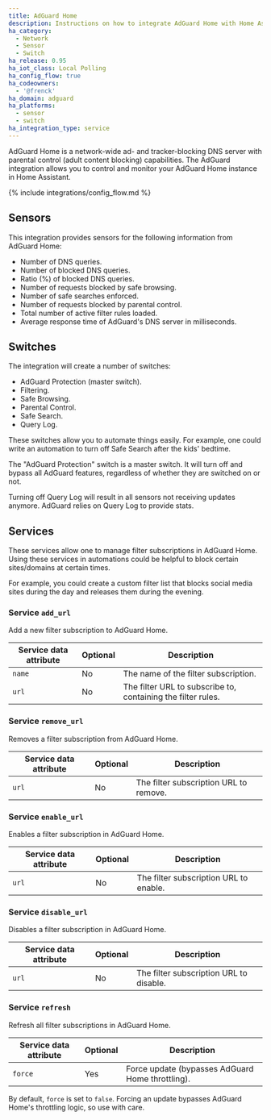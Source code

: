 ```yaml
---
title: AdGuard Home
description: Instructions on how to integrate AdGuard Home with Home Assistant.
ha_category:
  - Network
  - Sensor
  - Switch
ha_release: 0.95
ha_iot_class: Local Polling
ha_config_flow: true
ha_codeowners:
  - '@frenck'
ha_domain: adguard
ha_platforms:
  - sensor
  - switch
ha_integration_type: service
---
```


AdGuard Home is a network-wide ad- and tracker-blocking DNS server with parental
control (adult content blocking) capabilities. The AdGuard integration allows
you to control and monitor your AdGuard Home instance in Home Assistant.

{% include integrations/config_flow.md %}

## Sensors

This integration provides sensors for the following information from AdGuard Home:

- Number of DNS queries.
- Number of blocked DNS queries.
- Ratio (%) of blocked DNS queries.
- Number of requests blocked by safe browsing.
- Number of safe searches enforced.
- Number of requests blocked by parental control.
- Total number of active filter rules loaded.
- Average response time of AdGuard's DNS server in milliseconds.

## Switches

The integration will create a number of switches:

- AdGuard Protection (master switch).
- Filtering.
- Safe Browsing.
- Parental Control.
- Safe Search.
- Query Log.

These switches allow you to automate things easily. For example, one could
write an automation to turn off Safe Search after the kids' bedtime.

The "AdGuard Protection" switch is a master switch. It will turn off and
bypass all AdGuard features, regardless of whether they are switched on or not.

<div class="note">
Turning off Query Log will result in all sensors not receiving updates anymore.
AdGuard relies on Query Log to provide stats.
</div>

## Services

These services allow one to manage filter subscriptions in AdGuard Home.
Using these services in automations could be helpful to block certain
sites/domains at certain times.

For example, you could create a custom filter list that blocks social media sites
during the day and releases them during the evening.

### Service `add_url`

Add a new filter subscription to AdGuard Home.

| Service data attribute | Optional | Description                                                  |
| ---------------------- | -------- | ------------------------------------------------------------ |
| `name`                 | No       | The name of the filter subscription.                         |
| `url`                  | No       | The filter URL to subscribe to, containing the filter rules. |

### Service `remove_url`

Removes a filter subscription from AdGuard Home.

| Service data attribute | Optional | Description                            |
| ---------------------- | -------- | -------------------------------------- |
| `url`                  | No       | The filter subscription URL to remove. |

### Service `enable_url`

Enables a filter subscription in AdGuard Home.

| Service data attribute | Optional | Description                            |
| ---------------------- | -------- | -------------------------------------- |
| `url`                  | No       | The filter subscription URL to enable. |

### Service `disable_url`

Disables a filter subscription in AdGuard Home.

| Service data attribute | Optional | Description                             |
| ---------------------- | -------- | --------------------------------------- |
| `url`                  | No       | The filter subscription URL to disable. |

### Service `refresh`

Refresh all filter subscriptions in AdGuard Home.

| Service data attribute | Optional | Description                                       |
| ---------------------- | -------- | ------------------------------------------------- |
| `force`                | Yes      | Force update (bypasses AdGuard Home throttling).  |

By default, `force` is set to `false`. Forcing an update bypasses AdGuard Home's
throttling logic, so use with care.
